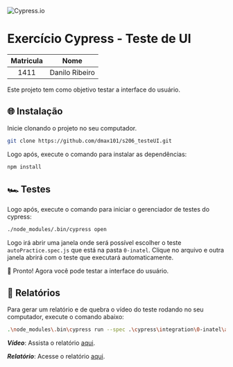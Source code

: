 ![Cypress.io](https://www.cypress.io/static/33498b5f95008093f5f94467c61d20ab/ac1e1/cypress-logo.webp)

# Exercício Cypress - Teste de UI

| Matricula | Nome           |
| :-------: | -------------- |
|   1411    | Danilo Ribeiro |

Este projeto tem como objetivo testar a interface do usuário.

## 🌐 Instalação

Inicie clonando o projeto no seu computador.

```bash
git clone https://github.com/dmax101/s206_testeUI.git
```

Logo após, execute o comando para instalar as dependências:

```bash
npm install
```

## 🏎️ Testes

Logo após, execute o comando para iniciar o gerenciador de testes do cypress:

```bash
./node_modules/.bin/cypress open
```

Logo irá abrir uma janela onde será possível escolher o teste `autoPractice.spec.js` que está na pasta `0-inatel`. Clique no arquivo e outra janela abrirá com o teste que executará automaticamente.

🎌 Pronto! Agora você pode testar a interface do usuário.

## 📒 Relatórios

Para gerar um relatório e de quebra o vídeo do teste rodando no seu computador, execute o comando abaixo:

```bash
.\node_modules\.bin\cypress run --spec .\cypress\integration\0-inatel\autoPractice.spec.js --browser chrome --reporter mochawesome
```

**_Vídeo_**: Assista o relatório [aqui](./cypress/videos/0-inatel/autoPractice.spec.js.mp4).

**_Relatório_**: Acesse o relatório [aqui](./mochawesome-report/mochawesome.html).
